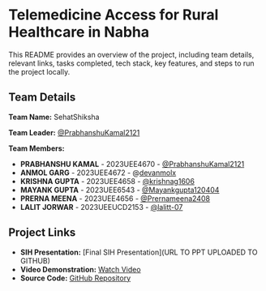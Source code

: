 # Telemedicine Access for Rural Healthcare in Nabha

This README provides an overview of the project, including team details, relevant links, tasks completed, tech stack, key features, and steps to run the project locally.

## Team Details

**Team Name:** SehatShiksha

**Team Leader:** [@PrabhanshuKamal2121](https://github.com/PrabhanshuKamal2121)

**Team Members:**

- **PRABHANSHU KAMAL** - 2023UEE4670 - [@PrabhanshuKamal2121](https://github.com/PrabhanshuKamal2121)
- **ANMOL GARG** - 2023UEE4672 - @[devanmolx](https://github.com/devanmolx)
- **KRISHNA GUPTA** - 2023UEE4658 - [@krishnag1606](https://github.com/krishnag1606)
- **MAYANK GUPTA** - 2023UEE6543 - [@Mayankgupta120404](https://github.com/Mayankgupta120404)
- **PRERNA MEENA** - 2023UEE4656 - [@Prernameena2408](https://github.com/Prernameena2408)
- **LALIT JORWAR** - 2023UEEUCD2153 - [@lalitt-07 ](https://github.com/lalitt-07 )

## Project Links

- **SIH Presentation:** [Final SIH Presentation](URL TO PPT UPLOADED TO GITHUB)
- **Video Demonstration:** [Watch Video](https://drive.google.com/file/d/1EkSE2a1mgM4dvaTu-feU46Gp9E8wiQ6F/view?usp=sharing)
- **Source Code:** [GitHub Repository](https://github.com/krishnag1606/SIH_2025_Internal_Round_Submission_Template/tree/main/code)



